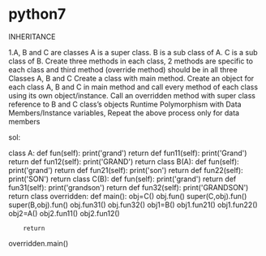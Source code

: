 # python7
INHERITANCE


1.A, B and C are classes
A is a super class. B is a sub class of A. C is a sub class of B.
Create three methods in each class, 2 methods are specific to each class and third
method (override method) should be in all three Classes A, B and C
Create a class with main method. Create an object for each class A, B and C in main
method and call every method of each class using its own object/instance.
Call an overridden method with super class reference to B and C class’s objects
Runtime Polymorphism with Data Members/Instance variables, Repeat the above
process only for data members


sol:

class A:
    def fun(self):
        print('grand')
        return
    def fun11(self):
        print('Grand')
        return
    def fun12(self):
        print('GRAND')
        return
class B(A):
    def fun(self):
        print('grand')
        return
    def fun21(self):
        print('son')
        return
    def fun22(self):
        print('SON')
        return
class C(B):
    def fun(self):
        print('grand')
        return
    def fun31(self):
        print('grandson')
        return
    def fun32(self):
        print('GRANDSON')
        return
class overridden:
    def main():
        obj=C()
        obj.fun()
        super(C,obj).fun()
        super(B,obj).fun()
        obj.fun31()
        obj.fun32()
        obj1=B()
        obj1.fun21()
        obj1.fun22()
        obj2=A()
        obj2.fun11()
        obj2.fun12()
        
        return
overridden.main()
